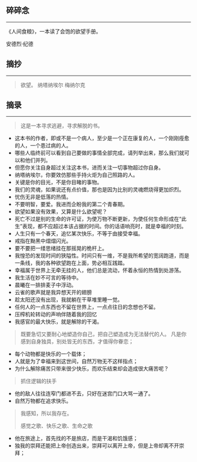 ## 碎碎念
---

《人间食粮》，一本读了会饱的欲望手册。

安德烈·纪德

## 摘抄
----

> 欲望。
> 纳塔纳埃尔
> 梅纳尔克

## 摘录

-----


> 这是一本寻求逃避，寻求解脱的书。
- 这本书的作者，即或不是一个病人，至少是一个正在康复的人，一个刚刚痊愈的人，一个患过病的人。
- 哪些人临终前可以看到自己要做的事情全部完成，请列举出来，那么我们就可以和他们并列。
- 但愿你关注自身超过关注这本书，进而关注一切事物超过你自身。
- 纳塔纳埃尔，你要效仿那些手持火炬为自己照路的人。
- 关键是你的目光，不是你目睹的事物。
- 我们的灵魂，如果说还有点价值，那也是因为比别的灵魂燃烧得更加炽烈。
- 忧伤无非是低落的热情。
- 不要明智，要爱。我进而企盼我的第二个青春期。
- 欲望如果没有效果，又算是什么欲望呢？
- 死亡不过是别的生命的许可证，为使万物不断更新，为使任何生命形成在“此生”表现，都不应超过本该占据的时间。你的话语响亮时，就是幸福的时刻。
- 人生只有一个春天，追忆某次快乐，不等于由接受幸福。
- 戒指在黝黑中熠熠闪光。
- 要不要把一缕思绪挂在那摇晃的桅杆上。
- 我惶恐的发现时间的狭隘性。时间只有一维，不是我所希望的宽阔跑道，而是一条线，我的各种欲望跑在上面，势必相互践踏。
- 幸福属于世界上无牵无挂的人，他们总是流动，怀着永恒的热情到处游荡。
- 我生活在妙不可言的等待中。
- 晨曦在一排排麦子中浮动。
- 云雀的歌声就是我异想天开的翅膀
- 趁太阳还没有出现，我就躺在干草堆里睡一觉。
- 任何人的一点东西也不留在世界上，一点点往日的念想也不留。
- 压榨机轮转动的声响伴随着我的回忆
- 我感官的最大快乐，就是解除的干渴。
> 既要急切又要耐心地塑造你自己，把自己塑造成为无法替代的人。
> 凡是你感到自身独具，别处皆无的东西，才值得你眷恋；

- 每个动物都是快乐的一个载体；
- 人就是为了幸福来到这世间，自然万物无不这样指点；
- 为什么解除痛苦只带来很少快乐，而欢乐结束却会造成很大痛苦呢？
> 抓住逻辑的扶手
- 他的敌人往往连窄门都进不去，只好在迷宫门口大骂一通了。
- 自然万物都在追求快乐。
> 我感知，所以我存在。
>
> 感觉之歌、快乐之歌、生命之歌

- 他在旅途上，首先找的不是旅店，而是干渴和饥饿感；
- 独我的崇拜还能把上帝创造出来，崇拜可以离开上帝，但是上帝却离不开崇拜；